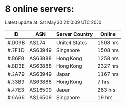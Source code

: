 # 8 online servers:

Latest update at: Sat May 30 21:10:09 UTC 2020

| ID | ASN | Server Country | Online |
| -- | --- | -------------- | ------ |
| #.D09B | AS174 | United States | 1508 hrs |
| #.7F1D | AS63949 | Singapore | 1508 hrs |
| #.B6F8 | AS63888 | Hong Kong | 1258 hrs |
| #.BD3E | AS63888 | Hong Kong | 2327 hrs |
| #.2A79 | AS63949 | Japan | 1167 hrs |
| #.33B9 | AS63888 | Hong Kong | 7 hrs |
| #.47E3 | AS16509 | Japan | 283 hrs |
| #.6A66 | AS16509 | Singapore | 19 hrs |

